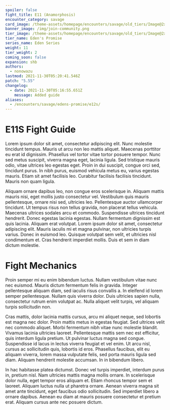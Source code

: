 ```yaml
---
spoiler: false
fight_title: E11 (Anamorphosis)
encounter_category: savage
card_image: /theme-assets/homepage/encounters/savage/old_tiers/Image@2x.png
banner_image: /img/join-community.png
tier_image: /theme-assets/homepage/encounters/savage/old_tiers/Image@2x.png
tier_name: Eden's Promise
series_name: Eden Series
weight: 11
tier_weight: 2
coming_soon: false
expansion: shb
authors:
  - nonowazu
lastmod: 2021-11-30T05:20:41.546Z
patch: "5.55"
changelog:
  - date: 2021-11-30T05:16:55.651Z
    message: Added guide
aliases:
  - /encounters/savage/edens-promise/e12s/
---
```

# E11S Fight Guide
Lorem ipsum dolor sit amet, consectetur adipiscing elit. Nunc molestie tincidunt tempus. Mauris ut arcu non leo mattis aliquet. Maecenas porttitor eu erat id dignissim. Phasellus vel tortor vitae tortor posuere tempor. Nunc sed metus suscipit, viverra magna eget, lacinia ligula. Sed tristique mauris odio, vitae ultrices leo egestas eget. Proin in dui suscipit, congue orci sed, tincidunt purus. In nibh purus, euismod vehicula metus eu, varius egestas mauris. Etiam sit amet facilisis leo. Curabitur facilisis facilisis tincidunt. Mauris non quam ligula.

Aliquam ornare dapibus leo, non congue eros scelerisque in. Aliquam mattis mauris nisi, eget mollis justo consectetur vel. Vestibulum quis mauris pellentesque, ornare nisi sed, ultricies leo. Pellentesque auctor ullamcorper tincidunt. Ut tempus risus non tellus gravida, non placerat tellus vehicula. Maecenas ultrices sodales arcu et commodo. Suspendisse ultrices tincidunt hendrerit. Donec egestas lacinia egestas. Nullam fermentum dignissim est quis lacinia. Aliquam erat volutpat. Lorem ipsum dolor sit amet, consectetur adipiscing elit. Mauris iaculis mi et magna pulvinar, non ultricies turpis varius. Donec in euismod leo. Quisque volutpat sem velit, et ultricies nisl condimentum et. Cras hendrerit imperdiet mollis. Duis et sem in diam dictum molestie.

# Fight Mechanics

Proin semper mi eu enim bibendum luctus. Nullam vestibulum vitae nunc nec euismod. Mauris dictum fermentum felis in gravida. Integer pellentesque aliquam diam, sed iaculis risus convallis a. In eleifend id lorem semper pellentesque. Nullam quis viverra dolor. Duis ultricies sapien nulla, consectetur rutrum enim volutpat ac. Nulla aliquet velit turpis, vel aliquam turpis sollicitudin non.

Cras mattis, dolor lacinia mattis cursus, arcu mi aliquet neque, sed lobortis est magna nec dolor. Proin mattis metus in egestas feugiat. Sed ultrices velit nec commodo aliquet. Morbi fermentum nibh vitae nunc molestie blandit. Vivamus lacinia ultricies laoreet. Pellentesque mattis sem nec est efficitur, quis interdum ligula pretium. Ut pulvinar luctus magna sed congue. Suspendisse id lacus in lectus viverra feugiat et vel enim. Ut arcu nisl, cursus ac sollicitudin quis, lobortis id eros. Phasellus faucibus, elit eu aliquam viverra, lorem massa vulputate felis, sed porta mauris ligula sed diam. Aliquam hendrerit molestie accumsan. In in bibendum libero.

In hac habitasse platea dictumst. Donec vel turpis imperdiet, interdum purus in, pretium nisl. Nam ultricies mattis magna mollis ornare. In scelerisque dolor nulla, eget tempor eros aliquam et. Etiam rhoncus tempor sem et laoreet. Aliquam luctus nulla ut pharetra ornare. Aenean viverra magna sit amet ante tincidunt, eget faucibus odio sollicitudin. Sed imperdiet libero a ornare dapibus. Aenean eu diam at mauris posuere consectetur et pretium erat. Aliquam cursus ante nec posuere dictum.
